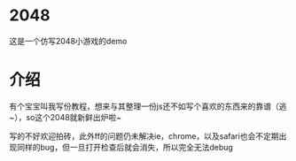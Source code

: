 # 2048
这是一个仿写2048小游戏的demo

# 介绍

有个宝宝叫我写份教程，想来与其整理一份js还不如写个喜欢的东西来的靠谱（逃~），so这个2048就新鲜出炉啦~

写的不好欢迎拍砖，此外ff的问题仍未解决ie，chrome，以及safari也会不定期出现同样的bug，但一旦打开检查后就会消失，所以完全无法debug

